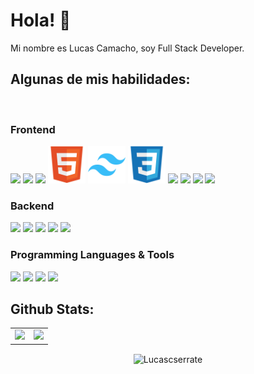 # Hola! 👋

<div align='start'>
Mi nombre es Lucas Camacho, soy Full Stack Developer.<br>
</div>

## <div align ='start'> Algunas de mis habilidades: </div>

<br />
<h3>Frontend</h3>
<p>
  <img width='60px' src='https://cdn.jsdelivr.net/gh/devicons/devicon/icons/react/react-original.svg' />
  <img width='60px' src='https://cdn.jsdelivr.net/gh/devicons/devicon/icons/nextjs/nextjs-original.svg' />
  <img width='60px' src='https://cdn.jsdelivr.net/gh/devicons/devicon/icons/redux/redux-original.svg' />
  <img width='60px' src='https://raw.githubusercontent.com/devicons/devicon/master/icons/html5/html5-original.svg' />
  <img width='60px' src='https://raw.githubusercontent.com/devicons/devicon/master/icons/tailwindcss/tailwindcss-plain.svg' />
  <img width='60px' src='https://raw.githubusercontent.com/devicons/devicon/master/icons/css3/css3-original.svg' />
  <img width='60px' src='https://cdn.jsdelivr.net/gh/devicons/devicon/icons/sass/sass-original.svg' />
  <img width='60px' src='https://cdn.jsdelivr.net/gh/devicons/devicon/icons/less/less-plain-wordmark.svg' />
  <img width='60px' src='https://cdn.jsdelivr.net/gh/devicons/devicon/icons/bootstrap/bootstrap-original.svg' />
  <img width='60px' src='https://cdn.jsdelivr.net/gh/devicons/devicon/icons/materialui/materialui-original.svg' />
</p>
<h3>Backend</h3>
<p>
  <img width='60px' src='https://cdn.jsdelivr.net/gh/devicons/devicon/icons/nodejs/nodejs-original.svg' />
  <img width='60px' src='https://cdn.jsdelivr.net/gh/devicons/devicon/icons/express/express-original.svg' />
  <img width='60px' src='https://cdn.jsdelivr.net/gh/devicons/devicon/icons/sequelize/sequelize-original.svg' />
  <img width='60px' src='https://cdn.jsdelivr.net/gh/devicons/devicon/icons/postgresql/postgresql-original.svg' />
  <img width='60px' src='https://cdn.jsdelivr.net/gh/devicons/devicon/icons/sqlite/sqlite-original.svg' />

</p>

<h3>Programming Languages & Tools</h3>
<p>
  <img width='60px' src='https://cdn.iconscout.com/icon/free/png-256/javascript-2752148-2284965.png' />
  <img width='60px' src='https://cdn.jsdelivr.net/gh/devicons/devicon/icons/typescript/typescript-original.svg' />
  <img width='60px' src='https://cdn.jsdelivr.net/gh/devicons/devicon/icons/git/git-original.svg' />
  <img width='60px' src='https://upload.wikimedia.org/wikipedia/commons/thumb/2/2d/Visual_Studio_Code_1.18_icon.svg/1200px-Visual_Studio_Code_1.18_icon.svg.png' />


</p>

## Github Stats:

<table>
  <tr>
    <td valign="top"><img src="https://github-readme-stats.vercel.app/api/top-langs/?username=Lucascserrate&theme=github_dark&card_width=450em&hide_border=true"/></td>
    <td valign="top"><img height="180em" src="https://github-readme-stats.vercel.app/api?username=Lucascserrate&show_icons=true&hide_border=true&&count_private=true&include_all_commits=true&theme=github_dark&hide_stars=false" /></td>
  </tr>
</table>
<div align="center">  
  <img align="center" src="https://github-readme-streak-stats.herokuapp.com/?user=Lucascserrate&theme=transparent" alt="Lucascserrate" />
</div>
<br>
